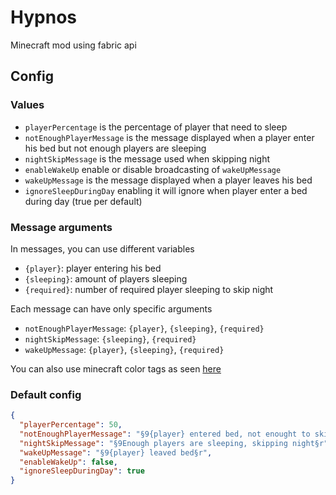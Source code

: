 # Hypnos

Minecraft mod using fabric api

## Config

### Values

- `playerPercentage` is the percentage of player that need to sleep
- `notEnoughPlayerMessage` is the message displayed when a player enter his bed but not enough players are sleeping
- `nightSkipMessage` is the message used when skipping night
- `enableWakeUp` enable or disable broadcasting of `wakeUpMessage`
- `wakeUpMessage` is the message displayed when a player leaves his bed
- `ignoreSleepDuringDay` enabling it will ignore when player enter a bed during day (true per default)

### Message arguments

In messages, you can use different variables

- `{player}`: player entering his bed
- `{sleeping}`: amount of players sleeping
- `{required}`: number of required player sleeping to skip night

Each message can have only specific arguments
- `notEnoughPlayerMessage`: `{player}`, `{sleeping}`, `{required}`
- `nightSkipMessage`: `{sleeping}`, `{required}`
- `wakeUpMessage`: `{player}`, `{sleeping}`, `{required}`

You can also use minecraft color tags as seen [here](https://minecraft.gamepedia.com/Formatting_codes)

### Default config

```json
{
  "playerPercentage": 50,
  "notEnoughPlayerMessage": "§9{player} entered bed, not enought to skip night [{sleeping}/{required}]§r",
  "nightSkipMessage": "§9Enough players are sleeping, skipping night§r",
  "wakeUpMessage": "§9{player} leaved bed§r",
  "enableWakeUp": false,
  "ignoreSleepDuringDay": true
}
```